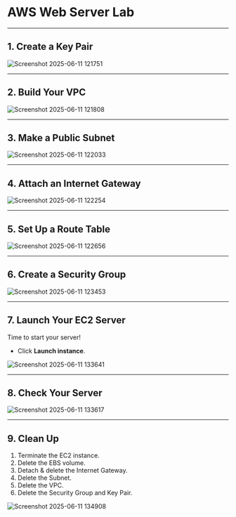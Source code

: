 # AWS Web Server Lab

---

## 1. Create a Key Pair


<!-- Image: create-keypair.png -->
![Screenshot 2025-06-11 121751](https://github.com/user-attachments/assets/d3de4f8a-4abb-454f-af7c-6a45521d8cb7)


---

## 2. Build Your VPC



<!-- Image: create-vpc.png -->
![Screenshot 2025-06-11 121808](https://github.com/user-attachments/assets/5cdfbb99-1252-42dc-afea-a863800a7c15)


---

## 3. Make a Public Subnet



<!-- Image: create-subnet.png -->
![Screenshot 2025-06-11 122033](https://github.com/user-attachments/assets/ec2bd77d-d60a-4fb2-905d-e9a694a12b94)


---

## 4. Attach an Internet Gateway



<!-- Image: attach-igw.png -->
![Screenshot 2025-06-11 122254](https://github.com/user-attachments/assets/53d34587-9305-4a0c-a9c5-8c20bd2b6aeb)


---

## 5. Set Up a Route Table



<!-- Image: route-table.png -->
![Screenshot 2025-06-11 122656](https://github.com/user-attachments/assets/5610e301-bdd1-4662-8eea-6a762cf18f8e)


---

## 6. Create a Security Group



<!-- Image: security-group.png -->
![Screenshot 2025-06-11 123453](https://github.com/user-attachments/assets/c15a96a3-068c-44c1-abeb-b42be113a152)

---

## 7. Launch Your EC2 Server

Time to start your server!

* Click **Launch instance**.

![Screenshot 2025-06-11 133641](https://github.com/user-attachments/assets/5e147ca7-8b1d-4983-b66d-6c060078ffe5)


---

## 8. Check Your Server



<!-- Image: test-server.png -->
![Screenshot 2025-06-11 133617](https://github.com/user-attachments/assets/d2c42d6a-cf66-404c-9a38-d82e0a4f50b4)


---

## 9. Clean Up

1. Terminate the EC2 instance.
2. Delete the EBS volume.
3. Detach & delete the Internet Gateway.
4. Delete the Subnet.
5. Delete the VPC.
6. Delete the Security Group and Key Pair.

<!-- Image: cleanup.png -->
![Screenshot 2025-06-11 134908](https://github.com/user-attachments/assets/e22873cc-3499-408a-bb5c-6a07cd41a3ea)



